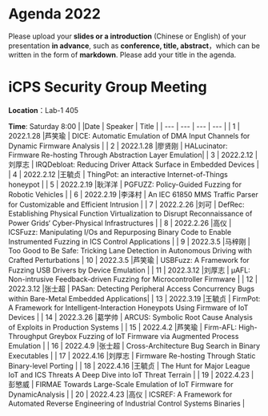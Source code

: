 # Agenda 2022
Please upload your **slides or a introduction** (Chinese or English) of your presentation **in advance**, such as **conference, title, abstract**，which can be written in the form of **markdown**. Please add your title in the agenda.
# iCPS Security Group Meeting
**Location**：Lab-1 405

**Time**: Saturday 8:00
|  |Date  | Speaker | Title |
| --- | --- | --- | --- |
| 1 | 2022.1.28 |芦笑瑜  | DICE: Automatic Emulation of DMA Input Channels for Dynamic Firmware Analysis  |
| 2 | 2022.1.28 |廖贤刚  | HALucinator: Firmware Re-hosting Through Abstraction Layer Emulation|
| 3 | 2022.2.12 |刘厚志  | IRQDebloat: Reducing Driver Attack Surface in Embedded Devices |
| 4 | 2022.2.12 |王毓贞  | ThingPot: an interactive Internet-of-Things honeypot |
| 5 | 2022.2.19 |耿洋洋  | PGFUZZ: Policy-Guided Fuzzing  for Robotic Vehicles |
| 6 | 2022.2.19 |李泽村  | An IEC 61850 MMS Traffic Parser for Customizable and Efficient Intrusion |
| 7 | 2022.2.26 |刘可  | DefRec: Establishing Physical Function Virtualization to Disrupt Reconnaissance of Power Grids‘ Cyber-Physical Infrastructures |
| 8 | 2022.2.26 |高仪  | ICSFuzz: Manipulating I/Os and Repurposing Binary Code to Enable Instrumented Fuzzing in ICS Control Applications |
| 9 | 2022.3.5 |马梓刚  | Too Good to Be Safe: Tricking Lane Detection in Autonomous Driving with Crafted Perturbations
| 10 | 2022.3.5 |芦笑瑜  | USBFuzz: A Framework for Fuzzing USB Drivers by Device Emulation |
| 11 | 2022.3.12 |刘厚志  | μAFL: Non-intrusive Feedback-driven Fuzzing for Microcontroller Firmware |
| 12 | 2022.3.12 |张士超  | PASan: Detecting Peripheral Access Concurrency Bugs within Bare-Metal Embedded Applications|
| 13 | 2022.3.19 |王毓贞  | FirmPot: A Framework for Intelligent-Interaction Honeypots Using Firmware of IoT Devices |
| 14 | 2022.3.26 |葛学帅  | ARCUS: Symbolic Root Cause Analysis of Exploits in Production Systems |
| 15 | 2022.4.2 |芦笑瑜  | Firm-AFL: High-Throughput Greybox Fuzzing of IoT Firmware via Augmented Process Emulation |
| 16 | 2022.4.9 |张士超  | Cross-Architecture Bug Search in Binary Executables |
| 17 | 2022.4.16 |刘厚志  | Firmware Re-hosting Through Static Binary-level Porting |
| 18 | 2022.4.16 |王毓贞  | The Hunt for Major League IoT and ICS Threats A Deep Dive into IoT Threat Terrain |
| 19 | 2022.4.23 |彭慜威  | FIRMAE Towards Large-Scale Emulation of IoT Firmware for DynamicAnalysis |
| 20 | 2022.4.23 |高仪  | ICSREF: A Framework for Automated Reverse Engineering of Industrial Control Systems Binaries |
